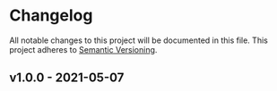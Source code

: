 # Changelog
All notable changes to this project will be documented in this file.
This project adheres to [Semantic Versioning](http://semver.org/spec/v2.0.0.html).

<a name="v1.0.0"></a>
## v1.0.0 - 2021-05-07
